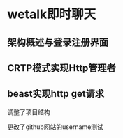 # wetalk即时聊天

## 架构概述与登录注册界面

## CRTP模式实现Http管理者

## beast实现http get请求

调整了项目结构

更改了github网站的username测试
